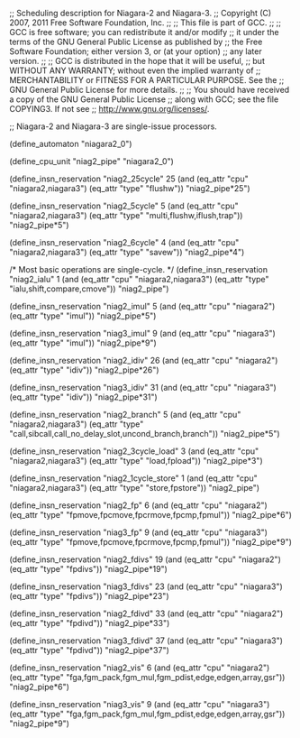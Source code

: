 ;; Scheduling description for Niagara-2 and Niagara-3.
;;   Copyright (C) 2007, 2011 Free Software Foundation, Inc.
;;
;; This file is part of GCC.
;;
;; GCC is free software; you can redistribute it and/or modify
;; it under the terms of the GNU General Public License as published by
;; the Free Software Foundation; either version 3, or (at your option)
;; any later version.
;;
;; GCC is distributed in the hope that it will be useful,
;; but WITHOUT ANY WARRANTY; without even the implied warranty of
;; MERCHANTABILITY or FITNESS FOR A PARTICULAR PURPOSE.  See the
;; GNU General Public License for more details.
;;
;; You should have received a copy of the GNU General Public License
;; along with GCC; see the file COPYING3.  If not see
;; <http://www.gnu.org/licenses/>. 

;; Niagara-2 and Niagara-3 are single-issue processors.

(define_automaton "niagara2_0")

(define_cpu_unit "niag2_pipe" "niagara2_0")

(define_insn_reservation "niag2_25cycle" 25
  (and (eq_attr "cpu" "niagara2,niagara3")
    (eq_attr "type" "flushw"))
  "niag2_pipe*25")

(define_insn_reservation "niag2_5cycle" 5
  (and (eq_attr "cpu" "niagara2,niagara3")
    (eq_attr "type" "multi,flushw,iflush,trap"))
  "niag2_pipe*5")

(define_insn_reservation "niag2_6cycle" 4
  (and (eq_attr "cpu" "niagara2,niagara3")
    (eq_attr "type" "savew"))
  "niag2_pipe*4")

/* Most basic operations are single-cycle. */
(define_insn_reservation "niag2_ialu" 1
 (and (eq_attr "cpu" "niagara2,niagara3")
   (eq_attr "type" "ialu,shift,compare,cmove"))
 "niag2_pipe")

(define_insn_reservation "niag2_imul" 5
 (and (eq_attr "cpu" "niagara2")
   (eq_attr "type" "imul"))
 "niag2_pipe*5")

(define_insn_reservation "niag3_imul" 9
 (and (eq_attr "cpu" "niagara3")
   (eq_attr "type" "imul"))
 "niag2_pipe*9")

(define_insn_reservation "niag2_idiv" 26
 (and (eq_attr "cpu" "niagara2")
   (eq_attr "type" "idiv"))
 "niag2_pipe*26")

(define_insn_reservation "niag3_idiv" 31
 (and (eq_attr "cpu" "niagara3")
   (eq_attr "type" "idiv"))
 "niag2_pipe*31")

(define_insn_reservation "niag2_branch" 5
  (and (eq_attr "cpu" "niagara2,niagara3")
    (eq_attr "type" "call,sibcall,call_no_delay_slot,uncond_branch,branch"))
  "niag2_pipe*5")

(define_insn_reservation "niag2_3cycle_load" 3
  (and (eq_attr "cpu" "niagara2,niagara3")
    (eq_attr "type" "load,fpload"))
  "niag2_pipe*3")

(define_insn_reservation "niag2_1cycle_store" 1
  (and (eq_attr "cpu" "niagara2,niagara3")
    (eq_attr "type" "store,fpstore"))
  "niag2_pipe")

(define_insn_reservation "niag2_fp" 6
  (and (eq_attr "cpu" "niagara2")
    (eq_attr "type" "fpmove,fpcmove,fpcrmove,fpcmp,fpmul"))
  "niag2_pipe*6")

(define_insn_reservation "niag3_fp" 9
  (and (eq_attr "cpu" "niagara3")
    (eq_attr "type" "fpmove,fpcmove,fpcrmove,fpcmp,fpmul"))
  "niag2_pipe*9")

(define_insn_reservation "niag2_fdivs" 19
  (and (eq_attr "cpu" "niagara2")
    (eq_attr "type" "fpdivs"))
  "niag2_pipe*19")

(define_insn_reservation "niag3_fdivs" 23
  (and (eq_attr "cpu" "niagara3")
    (eq_attr "type" "fpdivs"))
  "niag2_pipe*23")

(define_insn_reservation "niag2_fdivd" 33
  (and (eq_attr "cpu" "niagara2")
    (eq_attr "type" "fpdivd"))
  "niag2_pipe*33")

(define_insn_reservation "niag3_fdivd" 37
  (and (eq_attr "cpu" "niagara3")
    (eq_attr "type" "fpdivd"))
  "niag2_pipe*37")

(define_insn_reservation "niag2_vis" 6
  (and (eq_attr "cpu" "niagara2")
    (eq_attr "type" "fga,fgm_pack,fgm_mul,fgm_pdist,edge,edgen,array,gsr"))
  "niag2_pipe*6")

(define_insn_reservation "niag3_vis" 9
  (and (eq_attr "cpu" "niagara3")
    (eq_attr "type" "fga,fgm_pack,fgm_mul,fgm_pdist,edge,edgen,array,gsr"))
  "niag2_pipe*9")
